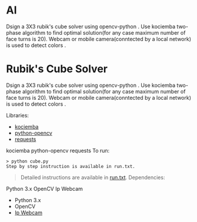 # AI
Dsign a 3X3 rubik's cube solver using opencv-python . Use kociemba two-phase algorithm to find optimal solution(for any case maximum number of face turns is 20). Webcam or mobile camera(conntected by a local network) is used to detect colors .
# Rubik's Cube Solver 
Dsign a 3X3 rubik's cube solver using opencv-python .
Use kociemba two-phase algorithm to find optimal solution(for any case maximum number of face turns is 20).
Webcam or mobile camera(conntected by a local network) is used to detect colors .

Libraries:
* [kociemba](https://github.com/muodov/kociemba)
* [python-opencv](https://opencv-python-tutroals.readthedocs.io/en/latest/py_tutorials/py_tutorials.html)
* [requests](https://requests.readthedocs.io/en/master/)



kociemba
python-opencv
requests
To run:

```
> python cube.py
Step by step instruction is available in run.txt.
```

> Detailed instructions are available in [run.txt](run.txt). 
Dependencies:

Python 3.x
OpenCV
Ip Webcam
* Python 3.x
* OpenCV
* [Ip Webcam](https://play.google.com/store/apps/details?id=com.pas.webcam&hl=en_IN)
